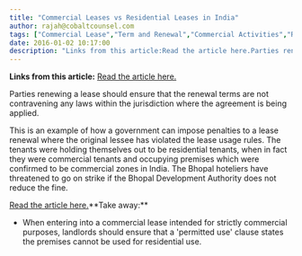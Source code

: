 ```yaml
---
title: "Commercial Leases vs Residential Leases in India"
author: rajah@cobaltcounsel.com
tags: ["Commercial Lease","Term and Renewal","Commercial Activities","Rajah"]
date: 2016-01-02 10:17:00
description: "Links from this article:Read the article here.Parties renewing a lease should ensure that the renewal terms are not contravening any laws withi..."
---
```


**Links from this article:**
[Read the article here.](http://timesofindia.indiatimes.com/city/bhopal/BDA-lease-fine-Hoteliers-warn-of-stir-from-October-15/articleshow/44691291.cms?)

Parties renewing a lease should ensure that the renewal terms are not contravening any laws within the jurisdiction where the agreement is being applied.

This is an example of how a government can impose penalties to a lease renewal where the original lessee has violated the lease usage rules. The tenants were holding themselves out to be residential tenants, when in fact they were commercial tenants and occupying premises which were confirmed to be commercial zones in India. The Bhopal hoteliers have threatened to go on strike if the Bhopal Development Authority does not reduce the fine.

[Read the article here.](http://timesofindia.indiatimes.com/city/bhopal/BDA-lease-fine-Hoteliers-warn-of-stir-from-October-15/articleshow/44691291.cms?)**Take away:**
- When entering into a commercial lease intended for strictly commercial purposes, landlords should ensure that a 'permitted use' clause states the premises cannot be used for residential use.